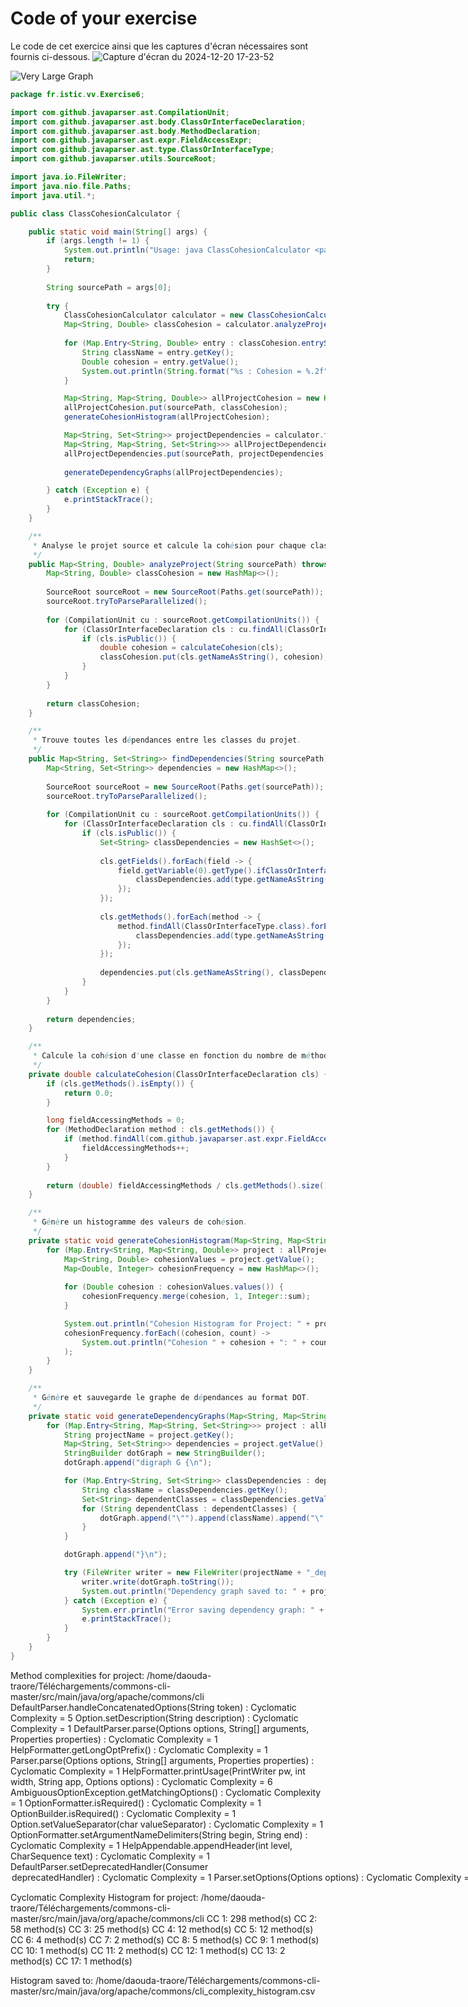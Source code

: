 # Code of your exercise

Le code de cet exercice ainsi que les captures d'écran nécessaires sont fournis ci-dessous.
![Capture d'écran du 2024-12-20 17-23-52](./Capture%20d’écran%20du%202024-12-20%2017-23-52.png)

![Very Large Graph](./very_large_graph.png)


```java
package fr.istic.vv.Exercise6;

import com.github.javaparser.ast.CompilationUnit;
import com.github.javaparser.ast.body.ClassOrInterfaceDeclaration;
import com.github.javaparser.ast.body.MethodDeclaration;
import com.github.javaparser.ast.expr.FieldAccessExpr;
import com.github.javaparser.ast.type.ClassOrInterfaceType;
import com.github.javaparser.utils.SourceRoot;

import java.io.FileWriter;
import java.nio.file.Paths;
import java.util.*;

public class ClassCohesionCalculator {

    public static void main(String[] args) {
        if (args.length != 1) {
            System.out.println("Usage: java ClassCohesionCalculator <path-to-source>");
            return;
        }
    
        String sourcePath = args[0];
    
        try {
            ClassCohesionCalculator calculator = new ClassCohesionCalculator();
            Map<String, Double> classCohesion = calculator.analyzeProject(sourcePath);
            
            for (Map.Entry<String, Double> entry : classCohesion.entrySet()) {
                String className = entry.getKey();
                Double cohesion = entry.getValue();
                System.out.println(String.format("%s : Cohesion = %.2f", className, cohesion));
            }

            Map<String, Map<String, Double>> allProjectCohesion = new HashMap<>();
            allProjectCohesion.put(sourcePath, classCohesion);
            generateCohesionHistogram(allProjectCohesion);

            Map<String, Set<String>> projectDependencies = calculator.findDependencies(sourcePath);
            Map<String, Map<String, Set<String>>> allProjectDependencies = new HashMap<>();
            allProjectDependencies.put(sourcePath, projectDependencies);
            
            generateDependencyGraphs(allProjectDependencies);

        } catch (Exception e) {
            e.printStackTrace();
        }
    }

    /**
     * Analyse le projet source et calcule la cohésion pour chaque classe publique.
     */
    public Map<String, Double> analyzeProject(String sourcePath) throws Exception {
        Map<String, Double> classCohesion = new HashMap<>();
    
        SourceRoot sourceRoot = new SourceRoot(Paths.get(sourcePath));
        sourceRoot.tryToParseParallelized();
    
        for (CompilationUnit cu : sourceRoot.getCompilationUnits()) {
            for (ClassOrInterfaceDeclaration cls : cu.findAll(ClassOrInterfaceDeclaration.class)) {
                if (cls.isPublic()) {
                    double cohesion = calculateCohesion(cls);
                    classCohesion.put(cls.getNameAsString(), cohesion);
                }
            }
        }
    
        return classCohesion;
    }

    /**
     * Trouve toutes les dépendances entre les classes du projet.
     */
    public Map<String, Set<String>> findDependencies(String sourcePath) throws Exception {
        Map<String, Set<String>> dependencies = new HashMap<>();
        
        SourceRoot sourceRoot = new SourceRoot(Paths.get(sourcePath));
        sourceRoot.tryToParseParallelized();
        
        for (CompilationUnit cu : sourceRoot.getCompilationUnits()) {
            for (ClassOrInterfaceDeclaration cls : cu.findAll(ClassOrInterfaceDeclaration.class)) {
                if (cls.isPublic()) {
                    Set<String> classDependencies = new HashSet<>();
                    
                    cls.getFields().forEach(field -> {
                        field.getVariable(0).getType().ifClassOrInterfaceType(type -> {
                            classDependencies.add(type.getNameAsString());
                        });
                    });
                    
                    cls.getMethods().forEach(method -> {
                        method.findAll(ClassOrInterfaceType.class).forEach(type -> {
                            classDependencies.add(type.getNameAsString());
                        });
                    });
                    
                    dependencies.put(cls.getNameAsString(), classDependencies);
                }
            }
        }
        
        return dependencies;
    }

    /**
     * Calcule la cohésion d'une classe en fonction du nombre de méthodes qui accèdent aux champs.
     */
    private double calculateCohesion(ClassOrInterfaceDeclaration cls) {
        if (cls.getMethods().isEmpty()) {
            return 0.0;
        }

        long fieldAccessingMethods = 0;
        for (MethodDeclaration method : cls.getMethods()) {
            if (method.findAll(com.github.javaparser.ast.expr.FieldAccessExpr.class).size() > 0) {
                fieldAccessingMethods++;
            }
        }
        
        return (double) fieldAccessingMethods / cls.getMethods().size();
    }

    /**
     * Génère un histogramme des valeurs de cohésion.
     */
    private static void generateCohesionHistogram(Map<String, Map<String, Double>> allProjectCohesion) {
        for (Map.Entry<String, Map<String, Double>> project : allProjectCohesion.entrySet()) {
            Map<String, Double> cohesionValues = project.getValue();
            Map<Double, Integer> cohesionFrequency = new HashMap<>();
            
            for (Double cohesion : cohesionValues.values()) {
                cohesionFrequency.merge(cohesion, 1, Integer::sum);
            }

            System.out.println("Cohesion Histogram for Project: " + project.getKey());
            cohesionFrequency.forEach((cohesion, count) -> 
                System.out.println("Cohesion " + cohesion + ": " + count + " classes")
            );
        }
    }

    /**
     * Génère et sauvegarde le graphe de dépendances au format DOT.
     */
    private static void generateDependencyGraphs(Map<String, Map<String, Set<String>>> allProjectDependencies) {
        for (Map.Entry<String, Map<String, Set<String>>> project : allProjectDependencies.entrySet()) {
            String projectName = project.getKey();
            Map<String, Set<String>> dependencies = project.getValue();
            StringBuilder dotGraph = new StringBuilder();
            dotGraph.append("digraph G {\n");

            for (Map.Entry<String, Set<String>> classDependencies : dependencies.entrySet()) {
                String className = classDependencies.getKey();
                Set<String> dependentClasses = classDependencies.getValue();
                for (String dependentClass : dependentClasses) {
                    dotGraph.append("\"").append(className).append("\" -> \"").append(dependentClass).append("\";\n");
                }
            }

            dotGraph.append("}\n");

            try (FileWriter writer = new FileWriter(projectName + "_dependency_graph.dot")) {
                writer.write(dotGraph.toString());
                System.out.println("Dependency graph saved to: " + projectName + "_dependency_graph.dot");
            } catch (Exception e) {
                System.err.println("Error saving dependency graph: " + e.getMessage());
                e.printStackTrace();
            }
        }
    }
}
```

Method complexities for project: /home/daouda-traore/Téléchargements/commons-cli-master/src/main/java/org/apache/commons/cli
DefaultParser.handleConcatenatedOptions(String token) : Cyclomatic Complexity = 5
Option.setDescription(String description) : Cyclomatic Complexity = 1
DefaultParser.parse(Options options, String[] arguments, Properties properties) : Cyclomatic Complexity = 1
HelpFormatter.getLongOptPrefix() : Cyclomatic Complexity = 1
Parser.parse(Options options, String[] arguments, Properties properties) : Cyclomatic Complexity = 1
HelpFormatter.printUsage(PrintWriter pw, int width, String app, Options options) : Cyclomatic Complexity = 6
AmbiguousOptionException.getMatchingOptions() : Cyclomatic Complexity = 1
OptionFormatter.isRequired() : Cyclomatic Complexity = 1
OptionBuilder.isRequired() : Cyclomatic Complexity = 1
Option.setValueSeparator(char valueSeparator) : Cyclomatic Complexity = 1
OptionFormatter.setArgumentNameDelimiters(String begin, String end) : Cyclomatic Complexity = 1
HelpAppendable.appendHeader(int level, CharSequence text) : Cyclomatic Complexity = 1
DefaultParser.setDeprecatedHandler(Consumer<Option> deprecatedHandler) : Cyclomatic Complexity = 1
Parser.setOptions(Options options) : Cyclomatic Complexity = 1
Option.hasArg() : Cyclomatic Complexity = 1
Options.getOptionGroup(Option opt) : Cyclomatic Complexity = 1
HelpFormatter.rtrim(String s) : Cyclomatic Complexity = 3
CommandLine.getParsedOptionValue(Option option, Supplier<T> defaultValue) : Cyclomatic Complexity = 3
HelpFormatter.setLongOptSeparator(String longOptSeparator) : Cyclomatic Complexity = 1
PosixParser.burstToken(String token, boolean stopAtNonOption) : Cyclomatic Complexity = 5
HelpFormatter.appendOptions(A sb, int width, Options options, int leftPad, int descPad) : Cyclomatic Complexity = 17
HelpFormatter.determineMaxSinceLength(Options options) : Cyclomatic Complexity = 3
CommandLine.iterator() : Cyclomatic Complexity = 1
OptionBuilder.reset() : Cyclomatic Complexity = 1
OptionBuilder.withValueSeparator() : Cyclomatic Complexity = 1
HelpFormatter.getTableDefinition(Iterable<Option> options) : Cyclomatic Complexity = 5
CommandLine.getParsedOptionValue(OptionGroup optionGroup) : Cyclomatic Complexity = 1
FilterHelpAppendable.append(CharSequence text) : Cyclomatic Complexity = 1
Options.hasShortOption(String opt) : Cyclomatic Complexity = 1
OptionGroup.isRequired() : Cyclomatic Complexity = 1
DefaultParser.get() : Cyclomatic Complexity = 1
TextHelpAppendable.systemOut() : Cyclomatic Complexity = 1
HelpFormatter.appendWrappedText(A appendable, int width, int nextLineTabStop, String text) : Cyclomatic Complexity = 6
DefaultParser.handleUnknownToken(String token) : Cyclomatic Complexity = 3
DeprecatedAttributes.isForRemoval() : Cyclomatic Complexity = 1
CommandLine.hasOption(OptionGroup optionGroup) : Cyclomatic Complexity = 2
OptionGroup.getOptions() : Cyclomatic Complexity = 1
DeprecatedAttributes.builder() : Cyclomatic Complexity = 1
TextStyle.builder() : Cyclomatic Complexity = 1
CommandLine.get(Supplier<T> supplier) : Cyclomatic Complexity = 2
CommandLine.getParsedOptionValue(Option option) : Cyclomatic Complexity = 1
OptionBuilder.withLongOpt(String newLongopt) : Cyclomatic Complexity = 1
DefaultParser.isArgument(String token) : Cyclomatic Complexity = 1
OptionFormatter.setSyntaxFormatFunction(BiFunction<OptionFormatter, Boolean, String> syntaxFormatFunction) : Cyclomatic Complexity = 1
OptionGroup.setSelected(Option option) : Cyclomatic Complexity = 3
TextHelpAppendable.appendParagraph(CharSequence paragraph) : Cyclomatic Complexity = 2
HelpFormatter.getDescPadding() : Cyclomatic Complexity = 1
Option.valueSeparator(char valueSeparator) : Cyclomatic Complexity = 1
DefaultParser.isNegativeNumber(String token) : Cyclomatic Complexity = 1
TextStyle.get() : Cyclomatic Complexity = 1
TextHelpAppendable.appendHeader(int level, CharSequence text) : Cyclomatic Complexity = 3
Option.getValue(String defaultValue) : Cyclomatic Complexity = 2
Util.stripLeadingHyphens(String str) : Cyclomatic Complexity = 4
TextStyle.getAlignment() : Cyclomatic Complexity = 1
Option.getOpt() : Cyclomatic Complexity = 1
OptionBuilder.withType(Object newType) : Cyclomatic Complexity = 1
FilterHelpAppendable.append(CharSequence csq, int start, int end) : Cyclomatic Complexity = 1
Option.hashCode() : Cyclomatic Complexity = 1
CommandLine.hasOption(char optionChar) : Cyclomatic Complexity = 1
Option.clone() : Cyclomatic Complexity = 1
CommandLineParser.parse(Options options, String[] arguments, boolean stopAtNonOption) : Cyclomatic Complexity = 1
CommandLine.getOptionValue(Option option, String defaultValue) : Cyclomatic Complexity = 1
AbstractHelpFormatter.sort(Iterable<Option> options) : Cyclomatic Complexity = 2
TextHelpAppendable.resize(TextStyle.Builder builder, double fraction) : Cyclomatic Complexity = 3
OptionFormatter.getOpt() : Cyclomatic Complexity = 2
CommandLine.getOptionValue(OptionGroup optionGroup, Supplier<String> defaultValue) : Cyclomatic Complexity = 2
CommandLine.getOptions() : Cyclomatic Complexity = 1
HelpFormatter.printHelp(String cmdLineSyntax, String header, Options options, String footer, boolean autoUsage) : Cyclomatic Complexity = 1
Options.addOption(String opt, boolean hasArg, String description) : Cyclomatic Complexity = 1
HelpFormatter.getOptPrefix() : Cyclomatic Complexity = 1
Option.setOptionalArg(boolean optionalArg) : Cyclomatic Complexity = 1
HelpFormatter.setLongOptPrefix(String prefix) : Cyclomatic Complexity = 1
Option.toString() : Cyclomatic Complexity = 5
OptionFormatter.toSyntaxOption() : Cyclomatic Complexity = 1
FilterHelpAppendable.append(char ch) : Cyclomatic Complexity = 1
AlreadySelectedException.getOption() : Cyclomatic Complexity = 1
Parser.parse(Options options, String[] arguments, boolean stopAtNonOption) : Cyclomatic Complexity = 1
OptionBuilder.withArgName(String name) : Cyclomatic Complexity = 1
AlreadySelectedException.getOptionGroup() : Cyclomatic Complexity = 1
Option.option(String option) : Cyclomatic Complexity = 1
Option.clearValues() : Cyclomatic Complexity = 1
TextStyle.getMaxWidth() : Cyclomatic Complexity = 1
Option.hasNoValues() : Cyclomatic Complexity = 1
TextHelpAppendable.writeColumnQueues(List<Queue<String>> columnQueues, List<TextStyle> styles) : Cyclomatic Complexity = 4
Option.hasArgName() : Cyclomatic Complexity = 1
PatternOptionBuilder.getValueType(char ch) : Cyclomatic Complexity = 10
Option.isRequired() : Cyclomatic Complexity = 1
OptionGroup.setRequired(boolean required) : Cyclomatic Complexity = 1
HelpFormatter.printHelp(String cmdLineSyntax, Options options) : Cyclomatic Complexity = 1
Option.optionalArg(boolean optionalArg) : Cyclomatic Complexity = 2
TextHelpAppendable.appendList(boolean ordered, Collection<CharSequence> list) : Cyclomatic Complexity = 3
Options.addOptions(Options options) : Cyclomatic Complexity = 2
OptionGroup.isSelected() : Cyclomatic Complexity = 1
AbstractHelpFormatter.setComparator(Comparator<Option> comparator) : Cyclomatic Complexity = 1
TextHelpAppendable.makeColumnQueue(CharSequence columnData, TextStyle style) : Cyclomatic Complexity = 4
HelpFormatter.getNewLine() : Cyclomatic Complexity = 1
AbstractHelpFormatter.printOptions(Options options) : Cyclomatic Complexity = 1
OptionFormatter.setOptArgSeparator(String optArgSeparator) : Cyclomatic Complexity = 1
DeprecatedAttributes.getDescription() : Cyclomatic Complexity = 1
CommandLine.getParsedOptionValues(String optionName) : Cyclomatic Complexity = 1
AbstractHelpFormatter.getOptionFormatter(Option option) : Cyclomatic Complexity = 1
HelpFormatter.findWrapPos(String text, int width, int startPos) : Cyclomatic Complexity = 8
OptionBuilder.withValueSeparator(char sep) : Cyclomatic Complexity = 1
Option.getSince() : Cyclomatic Complexity = 1
AbstractHelpFormatter.toSyntaxOptions(Iterable<Option> options, Function<Option, OptionGroup> lookup) : Cyclomatic Complexity = 3
TextStyle.getIndent() : Cyclomatic Complexity = 1
Option.required() : Cyclomatic Complexity = 1
GnuParser.flatten(Options options, String[] arguments, boolean stopAtNonOption) : Cyclomatic Complexity = 11
DefaultParser.isJavaProperty(String token) : Cyclomatic Complexity = 2
AbstractHelpFormatter.getOptionGroupSeparator() : Cyclomatic Complexity = 1
Option.hasArgs() : Cyclomatic Complexity = 1
CommandLine.builder() : Cyclomatic Complexity = 1
UnrecognizedOptionException.getOption() : Cyclomatic Complexity = 1
HelpFormatter.setDescPadding(int padding) : Cyclomatic Complexity = 1
MissingOptionException.getMissingOptions() : Cyclomatic Complexity = 1
TextStyle.getLeftPad() : Cyclomatic Complexity = 1
HelpFormatter.printHelp(String cmdLineSyntax, Options options, boolean autoUsage) : Cyclomatic Complexity = 1
DeprecatedAttributes.setSince(String since) : Cyclomatic Complexity = 1
OptionBuilder.hasArg() : Cyclomatic Complexity = 1
CommandLine.getArgList() : Cyclomatic Complexity = 1
HelpFormatter.printHelp(PrintWriter pw, int width, String cmdLineSyntax, String header, Options options, int leftPad, int descPad, String footer) : Cyclomatic Complexity = 1
CommandLine.hasOption(Option option) : Cyclomatic Complexity = 2
OptionFormatter.toOptional(String text) : Cyclomatic Complexity = 2
Option.getType() : Cyclomatic Complexity = 1
DefaultParser.parse(Options options, String[] arguments, Properties properties, boolean stopAtNonOption) : Cyclomatic Complexity = 2
Parser.parse(Options options, String[] arguments, Properties properties, boolean stopAtNonOption) : Cyclomatic Complexity = 13
OptionBuilder.hasArg(boolean hasArg) : Cyclomatic Complexity = 2
Option.getId() : Cyclomatic Complexity = 1
OptionFormatter.setLongOptPrefix(String prefix) : Cyclomatic Complexity = 1
OptionBuilder.create() : Cyclomatic Complexity = 2
CommandLineParser.parse(Options options, String[] arguments) : Cyclomatic Complexity = 1
OptionFormatter.getBothOpt() : Cyclomatic Complexity = 2
DefaultParser.handleProperties(Properties properties) : Cyclomatic Complexity = 8
HelpFormatter.setOptionComparator(Comparator<Option> comparator) : Cyclomatic Complexity = 1
TextStyle.toString() : Cyclomatic Complexity = 2
TextHelpAppendable.resize(int orig, double fraction) : Cyclomatic Complexity = 1
DefaultParser.handleLongOption(String token) : Cyclomatic Complexity = 2
Option.getDescription() : Cyclomatic Complexity = 1
HelpFormatter.getArgName() : Cyclomatic Complexity = 1
TextHelpAppendable.getMaxWidth() : Cyclomatic Complexity = 1
MissingOptionException.createMessage(List<?> missingOptions) : Cyclomatic Complexity = 4
AbstractHelpFormatter.printOptions(TableDefinition tableDefinition) : Cyclomatic Complexity = 1
Util.stripLeadingAndTrailingQuotes(String str) : Cyclomatic Complexity = 3
TableDefinition.columnTextStyles() : Cyclomatic Complexity = 1
OptionBuilder.hasArgs() : Cyclomatic Complexity = 1
CommandLine.resolveOption(String optionName) : Cyclomatic Complexity = 3
HelpFormatter.setPrintWriter(PrintWriter printWriter) : Cyclomatic Complexity = 1
MissingArgumentException.getOption() : Cyclomatic Complexity = 1
AbstractHelpFormatter.setOptionGroupSeparator(String optionGroupSeparator) : Cyclomatic Complexity = 1
HelpFormatter.setShowSince(boolean showSince) : Cyclomatic Complexity = 1
CommandLine.getOptionValues(Option option) : Cyclomatic Complexity = 5
CommandLine.setDeprecatedHandler(Consumer<Option> deprecatedHandler) : Cyclomatic Complexity = 1
AbstractHelpFormatter.getComparator() : Cyclomatic Complexity = 1
DefaultParser.setStripLeadingAndTrailingQuotes(Boolean stripLeadingAndTrailingQuotes) : Cyclomatic Complexity = 1
Parser.processOption(String arg, ListIterator<String> iter) : Cyclomatic Complexity = 3
AbstractHelpFormatter.getSerializer() : Cyclomatic Complexity = 1
Option.required(boolean required) : Cyclomatic Complexity = 1
CommandLine.hasOption(String optionName) : Cyclomatic Complexity = 1
Option.builder() : Cyclomatic Complexity = 1
Option.getLongOpt() : Cyclomatic Complexity = 1
Options.hasOption(String opt) : Cyclomatic Complexity = 1
OptionGroup.getNames() : Cyclomatic Complexity = 1
Option.getKey() : Cyclomatic Complexity = 2
Option.getValue() : Cyclomatic Complexity = 2
AbstractHelpFormatter.setHelpAppendable(HelpAppendable helpAppendable) : Cyclomatic Complexity = 2
DefaultParser.checkRequiredOptions() : Cyclomatic Complexity = 2
HelpFormatter.createDefaultPrintWriter() : Cyclomatic Complexity = 1
HelpFormatter.getLongOptSeparator() : Cyclomatic Complexity = 1
DefaultParser.builder() : Cyclomatic Complexity = 1
Converter.apply(String string) : Cyclomatic Complexity = 1
DefaultParser.parse(Options options, String[] arguments) : Cyclomatic Complexity = 1
PosixParser.gobble(Iterator<String> iter) : Cyclomatic Complexity = 3
TextStyle.getMinWidth() : Cyclomatic Complexity = 1
AbstractHelpFormatter.printHelp(String cmdLineSyntax, String header, Iterable<Option> options, String footer, boolean autoUsage) : Cyclomatic Complexity = 5
TextStyle.isScalable() : Cyclomatic Complexity = 1
Option.deprecated(DeprecatedAttributes deprecated) : Cyclomatic Complexity = 1
Option.getArgs() : Cyclomatic Complexity = 1
HelpFormatter.renderWrappedText(StringBuffer sb, int width, int nextLineTabStop, String text) : Cyclomatic Complexity = 1
PatternOptionBuilder.getValueClass(char ch) : Cyclomatic Complexity = 1
OptionValidator.isValidOpt(char c) : Cyclomatic Complexity = 1
Util.isEmpty(String str) : Cyclomatic Complexity = 1
TableDefinition.from(String caption, List<TextStyle> columnStyle, List<String> headers, Iterable<List<String>> rows) : Cyclomatic Complexity = 1
HelpFormatter.compare(Option opt1, Option opt2) : Cyclomatic Complexity = 1
OptionBuilder.hasOptionalArg() : Cyclomatic Complexity = 1
CommandLine.addArg(String arg) : Cyclomatic Complexity = 2
Options.getOptions() : Cyclomatic Complexity = 1
DeprecatedAttributes.get() : Cyclomatic Complexity = 1
CommandLine.getOptionObject(char optionChar) : Cyclomatic Complexity = 1
Options.getOptionGroups() : Cyclomatic Complexity = 1
HelpFormatter.setNewLine(String newline) : Cyclomatic Complexity = 1
Option.numberOfArgs(int argCount) : Cyclomatic Complexity = 1
Parser.processProperties(Properties properties) : Cyclomatic Complexity = 8
CommandLine.getParsedOptionValue(String optionName) : Cyclomatic Complexity = 1
AbstractHelpFormatter.setSyntaxPrefix(String prefix) : Cyclomatic Complexity = 1
Option.deprecated() : Cyclomatic Complexity = 1
HelpAppendable.appendFormat(String format, Object args) : Cyclomatic Complexity = 1
BasicParser.flatten(Options options, String[] arguments, boolean stopAtNonOption) : Cyclomatic Complexity = 1
TextHelpAppendable.setIndent(int indent) : Cyclomatic Complexity = 1
TextHelpAppendable.indexOfWrap(CharSequence text, int width, int startPos) : Cyclomatic Complexity = 8
OptionGroup.addOption(Option option) : Cyclomatic Complexity = 1
Option.acceptsArg() : Cyclomatic Complexity = 1
CommandLine.getOptionValue(OptionGroup optionGroup, String defaultValue) : Cyclomatic Complexity = 1
PatternOptionBuilder.parsePattern(String pattern) : Cyclomatic Complexity = 6
HelpFormatter.setSyntaxPrefix(String prefix) : Cyclomatic Complexity = 1
HelpFormatter.getDescription(Option option) : Cyclomatic Complexity = 2
Option.getValueSeparator() : Cyclomatic Complexity = 1
CommandLine.getParsedOptionValues(Option option, T[] defaultValue) : Cyclomatic Complexity = 1
AmbiguousOptionException.createMessage(String option, Collection<String> matchingOptions) : Cyclomatic Complexity = 3
HelpAppendable.appendList(boolean ordered, Collection<CharSequence> list) : Cyclomatic Complexity = 1
DefaultParser.stripLeadingAndTrailingQuotesDefaultOff(String token) : Cyclomatic Complexity = 2
TextStyle.pad(boolean addIndent, CharSequence text) : Cyclomatic Complexity = 12
HelpFormatter.getLeftPadding() : Cyclomatic Complexity = 1
Options.addOption(String opt, String longOpt, boolean hasArg, String description) : Cyclomatic Complexity = 1
CommandLine.getParsedOptionValues(OptionGroup optionGroup) : Cyclomatic Complexity = 1
Options.addRequiredOption(String opt, String longOpt, boolean hasArg, String description) : Cyclomatic Complexity = 1
Option.setType(Object type) : Cyclomatic Complexity = 1
HelpAppendable.appendParagraphFormat(String format, Object args) : Cyclomatic Complexity = 1
Option.requiresArg() : Cyclomatic Complexity = 3
TextHelpAppendable.appendTable(TableDefinition rawTable) : Cyclomatic Complexity = 1
PosixParser.init() : Cyclomatic Complexity = 1
AbstractHelpFormatter.toSyntaxOptions(OptionGroup group) : Cyclomatic Complexity = 5
Option.toDeprecatedString() : Cyclomatic Complexity = 3
Option.builder(String option) : Cyclomatic Complexity = 1
CommandLine.getOptionValue(String optionName, Supplier<String> defaultValue) : Cyclomatic Complexity = 1
CommandLine.getParsedOptionValues(char optionChar, T[] defaultValue) : Cyclomatic Complexity = 1
DefaultParser.build() : Cyclomatic Complexity = 1
TextStyle.setTextStyle(TextStyle style) : Cyclomatic Complexity = 1
HelpFormatter.createPadding(int len) : Cyclomatic Complexity = 1
TextStyle.setMaxWidth(int maxWidth) : Cyclomatic Complexity = 1
DefaultParser.getLongPrefix(String token) : Cyclomatic Complexity = 3
CommandLine.getOptionValue(char optionChar, Supplier<String> defaultValue) : Cyclomatic Complexity = 1
OptionBuilder.create(String opt) : Cyclomatic Complexity = 1
OptionValidator.search(char[] chars, char c) : Cyclomatic Complexity = 2
HelpFormatter.printHelp(String cmdLineSyntax, String header, Options options, String footer) : Cyclomatic Complexity = 1
CommandLine.getParsedOptionValue(char optionChar, Supplier<T> defaultValue) : Cyclomatic Complexity = 1
Option.isDeprecated() : Cyclomatic Complexity = 1
TextStyle.setAlignment(Alignment alignment) : Cyclomatic Complexity = 1
CommandLine.getArgs() : Cyclomatic Complexity = 1
Option.valueSeparator() : Cyclomatic Complexity = 1
HelpFormatter.renderWrappedTextBlock(A appendable, int width, int nextLineTabStop, String text) : Cyclomatic Complexity = 3
CommandLine.getParsedOptionValue(Option option, T defaultValue) : Cyclomatic Complexity = 1
Option.desc(String description) : Cyclomatic Complexity = 1
HelpFormatter.getWidth() : Cyclomatic Complexity = 1
HelpFormatter.setLeftPadding(int padding) : Cyclomatic Complexity = 1
OptionFormatter.getSince() : Cyclomatic Complexity = 1
DeprecatedAttributes.toEmpty(String since) : Cyclomatic Complexity = 2
CommandLine.get() : Cyclomatic Complexity = 1
Options.toString() : Cyclomatic Complexity = 1
Option.setArgName(String argName) : Cyclomatic Complexity = 1
TextStyle.setLeftPad(int leftPad) : Cyclomatic Complexity = 1
DefaultParser.handleToken(String token) : Cyclomatic Complexity = 8
TextHelpAppendable.makeColumnQueues(List<String> columnData, List<TextStyle> styles) : Cyclomatic Complexity = 2
Option.hasOptionalArg() : Cyclomatic Complexity = 1
AbstractHelpFormatter.getHelpAppendable() : Cyclomatic Complexity = 1
DefaultParser.handleLongOptionWithEqual(String token) : Cyclomatic Complexity = 5
DefaultParser.isShortOption(String token) : Cyclomatic Complexity = 4
HelpFormatter.setShowDeprecated(boolean useDefaultFormat) : Cyclomatic Complexity = 2
HelpFormatter.printHelp(int width, String cmdLineSyntax, String header, Options options, String footer, boolean autoUsage) : Cyclomatic Complexity = 1
OptionValidator.isValidChar(char c) : Cyclomatic Complexity = 1
HelpFormatter.setArgName(String name) : Cyclomatic Complexity = 1
DefaultParser.updateRequiredOptions(Option option) : Cyclomatic Complexity = 4
OptionFormatter.get() : Cyclomatic Complexity = 1
OptionGroup.getSelected() : Cyclomatic Complexity = 1
Option.processValue(String value) : Cyclomatic Complexity = 5
Parser.flatten(Options opts, String[] arguments, boolean stopAtNonOption) : Cyclomatic Complexity = 1
AbstractHelpFormatter.printHelp(String cmdLineSyntax, String header, Options options, String footer, boolean autoUsage) : Cyclomatic Complexity = 1
OptionFormatter.getArgName() : Cyclomatic Complexity = 2
OptionGroup.toString() : Cyclomatic Complexity = 5
DeprecatedAttributes.toString() : Cyclomatic Complexity = 4
Options.addOption(Option opt) : Cyclomatic Complexity = 4
CommandLine.getOptionValue(String optionName, String defaultValue) : Cyclomatic Complexity = 1
Parser.getRequiredOptions() : Cyclomatic Complexity = 1
PatternOptionBuilder.unsupported() : Cyclomatic Complexity = 1
CommandLine.handleDeprecated(Option option) : Cyclomatic Complexity = 2
Option.addValue(String value) : Cyclomatic Complexity = 1
AbstractHelpFormatter.toSyntaxOptions(Iterable<Option> options) : Cyclomatic Complexity = 1
Option.setArgs(int num) : Cyclomatic Complexity = 1
CommandLine.getParsedOptionValues(String optionName, T[] defaultValue) : Cyclomatic Complexity = 1
CommandLine.getOptionValue(char optionChar, String defaultValue) : Cyclomatic Complexity = 1
Parser.updateRequiredOptions(Option opt) : Cyclomatic Complexity = 4
DefaultParser.indexOfEqual(String token) : Cyclomatic Complexity = 1
HelpFormatter.printWrapped(PrintWriter pw, int width, String text) : Cyclomatic Complexity = 1
TextHelpAppendable.getTextStyleBuilder() : Cyclomatic Complexity = 1
HelpFormatter.getSyntaxPrefix() : Cyclomatic Complexity = 1
AbstractHelpFormatter.sort(Options options) : Cyclomatic Complexity = 2
TextStyle.setScalable(boolean scalable) : Cyclomatic Complexity = 1
DeprecatedAttributes.getSince() : Cyclomatic Complexity = 1
PosixParser.processNonOptionToken(String value, boolean stopAtNonOption) : Cyclomatic Complexity = 2
OptionBuilder.hasOptionalArgs(int numArgs) : Cyclomatic Complexity = 1
OptionBuilder.hasArgs(int num) : Cyclomatic Complexity = 1
DefaultParser.handleShortAndLongOption(String hyphenToken) : Cyclomatic Complexity = 11
HelpFormatter.setShowDeprecated(Function<Option, String> deprecatedFormatFunction) : Cyclomatic Complexity = 1
HelpAppendable.appendTitle(CharSequence title) : Cyclomatic Complexity = 1
HelpFormatter.printUsage(PrintWriter pw, int width, String cmdLineSyntax) : Cyclomatic Complexity = 1
CommandLine.getOptionValues(char optionChar) : Cyclomatic Complexity = 1
OptionFormatter.toSyntaxOption(boolean isRequired) : Cyclomatic Complexity = 1
CommandLine.getOptionValue(Option option) : Cyclomatic Complexity = 2
AbstractHelpFormatter.toArgName(String argName) : Cyclomatic Complexity = 1
TextStyle.setMinWidth(int minWidth) : Cyclomatic Complexity = 1
Option.getValues() : Cyclomatic Complexity = 2
Option.hasArg(boolean hasArg) : Cyclomatic Complexity = 2
CommandLine.getParsedOptionValue(String optionName, T defaultValue) : Cyclomatic Complexity = 1
OptionFormatter.build(Option option) : Cyclomatic Complexity = 1
OptionFormatter.builder() : Cyclomatic Complexity = 1
CommandLine.getParsedOptionValue(String optionName, Supplier<T> defaultValue) : Cyclomatic Complexity = 1
TextHelpAppendable.setMaxWidth(int maxWidth) : Cyclomatic Complexity = 1
TextHelpAppendable.appendTitle(CharSequence title) : Cyclomatic Complexity = 2
TextHelpAppendable.printWrapped(String text) : Cyclomatic Complexity = 1
Option.setRequired(boolean required) : Cyclomatic Complexity = 1
OptionBuilder.withDescription(String newDescription) : Cyclomatic Complexity = 1
TextHelpAppendable.setLeftPad(int leftPad) : Cyclomatic Complexity = 1
OptionFormatter.setOptSeparator(String optSeparator) : Cyclomatic Complexity = 1
CommandLine.getParsedOptionValues(OptionGroup optionGroup, Supplier<T[]> defaultValue) : Cyclomatic Complexity = 2
Util.isEmpty(Object[] array) : Cyclomatic Complexity = 1
CommandLine.build() : Cyclomatic Complexity = 1
Options.addOption(String opt, String description) : Cyclomatic Complexity = 1
OptionValidator.validate(String option) : Cyclomatic Complexity = 7
HelpFormatter.printOptions(PrintWriter pw, int width, Options options, int leftPad, int descPad) : Cyclomatic Complexity = 1
HelpFormatter.printWrapped(PrintWriter pw, int width, int nextLineTabStop, String text) : Cyclomatic Complexity = 1
CommandLine.getParsedOptionValues(char optionChar) : Cyclomatic Complexity = 1
Parser.parse(Options options, String[] arguments) : Cyclomatic Complexity = 1
TextHelpAppendable.getLeftPad() : Cyclomatic Complexity = 1
CommandLine.getOptionProperties(String optionName) : Cyclomatic Complexity = 2
HelpFormatter.appendOption(StringBuilder buff, Option option, boolean required) : Cyclomatic Complexity = 7
TableDefinition.headers() : Cyclomatic Complexity = 1
Option.longOpt(String longOption) : Cyclomatic Complexity = 1
Option.build() : Cyclomatic Complexity = 2
CommandLine.getOptionValue(OptionGroup optionGroup) : Cyclomatic Complexity = 2
AbstractHelpFormatter.setOptionFormatBuilder(OptionFormatter.Builder optionFormatBuilder) : Cyclomatic Complexity = 2
Parser.checkRequiredOptions() : Cyclomatic Complexity = 2
Option.hasLongOpt() : Cyclomatic Complexity = 1
OptionFormatter.setOptionalDelimiters(String begin, String end) : Cyclomatic Complexity = 1
Option.add(String value) : Cyclomatic Complexity = 2
AbstractHelpFormatter.getOptionFormatBuilder() : Cyclomatic Complexity = 1
CommandLine.getOptionObject(String optionName) : Cyclomatic Complexity = 1
TextHelpAppendable.getIndent() : Cyclomatic Complexity = 1
HelpFormatter.setOptPrefix(String prefix) : Cyclomatic Complexity = 1
OptionFormatter.toArgName(String argName) : Cyclomatic Complexity = 1
DefaultParser.checkRequiredArgs() : Cyclomatic Complexity = 3
OptionBuilder.withType(Class<?> newType) : Cyclomatic Complexity = 1
CommandLine.addOption(Option option) : Cyclomatic Complexity = 2
PosixParser.processOptionToken(String token, boolean stopAtNonOption) : Cyclomatic Complexity = 3
TextHelpAppendable.printWrapped(String text, TextStyle style) : Cyclomatic Complexity = 1
PosixParser.flatten(Options options, String[] arguments, boolean stopAtNonOption) : Cyclomatic Complexity = 13
CommandLine.getParsedOptionValues(String optionName, Supplier<T[]> defaultValue) : Cyclomatic Complexity = 1
DefaultParser.isLongOption(String token) : Cyclomatic Complexity = 5
CommandLine.getParsedOptionValue(char optionChar) : Cyclomatic Complexity = 1
Options.helpOptions() : Cyclomatic Complexity = 1
HelpFormatter.printHelp(PrintWriter pw, int width, String cmdLineSyntax, String header, Options options, int leftPad, int descPad, String footer, boolean autoUsage) : Cyclomatic Complexity = 5
Parser.getOptions() : Cyclomatic Complexity = 1
Option.type(Class<?> type) : Cyclomatic Complexity = 1
HelpFormatter.getOptionComparator() : Cyclomatic Complexity = 1
CommandLine.getParsedOptionValues(char optionChar, Supplier<T[]> defaultValue) : Cyclomatic Complexity = 1
CommandLine.getOptionValue(char optionChar) : Cyclomatic Complexity = 1
Option.since(String since) : Cyclomatic Complexity = 1
OptionFormatter.setOptPrefix(String optPrefix) : Cyclomatic Complexity = 1
TableDefinition.caption() : Cyclomatic Complexity = 1
AbstractHelpFormatter.printOptions(Iterable<Option> options) : Cyclomatic Complexity = 1
Options.getRequiredOptions() : Cyclomatic Complexity = 1
TableDefinition.rows() : Cyclomatic Complexity = 1
AbstractHelpFormatter.getTableDefinition(Iterable<Option> options) : Cyclomatic Complexity = 1
HelpFormatter.appendOptionGroup(StringBuilder buff, OptionGroup group) : Cyclomatic Complexity = 6
TextHelpAppendable.adjustTableFormat(TableDefinition table) : Cyclomatic Complexity = 9
CommandLine.getParsedOptionValues(Option option, Supplier<T[]> defaultValue) : Cyclomatic Complexity = 4
TextStyle.setIndent(int indent) : Cyclomatic Complexity = 1
OptionBuilder.create(char opt) : Cyclomatic Complexity = 1
DeprecatedAttributes.setForRemoval(boolean forRemoval) : Cyclomatic Complexity = 1
CommandLine.getParsedOptionValue(OptionGroup optionGroup, T defaultValue) : Cyclomatic Complexity = 1
TextHelpAppendable.printQueue(Queue<String> queue) : Cyclomatic Complexity = 1
Option.getValuesList() : Cyclomatic Complexity = 1
Option.setConverter(Converter<?, ?> converter) : Cyclomatic Complexity = 1
HelpAppendable.appendTable(TableDefinition table) : Cyclomatic Complexity = 1
HelpFormatter.setWidth(int width) : Cyclomatic Complexity = 1
HelpFormatter.renderOptions(StringBuffer sb, int width, Options options, int leftPad, int descPad) : Cyclomatic Complexity = 1
AbstractHelpFormatter.getSyntaxPrefix() : Cyclomatic Complexity = 1
ParseException.wrap(Throwable e) : Cyclomatic Complexity = 3
Options.getMatchingOptions(String opt) : Cyclomatic Complexity = 3
Option.setLongOpt(String longOpt) : Cyclomatic Complexity = 1
Options.hasLongOption(String opt) : Cyclomatic Complexity = 1
CommandLine.getOptionValues(String optionName) : Cyclomatic Complexity = 1
AbstractHelpFormatter.asThis() : Cyclomatic Complexity = 1
CommandLine.processPropertiesFromValues(Properties props, List<String> values) : Cyclomatic Complexity = 3
HelpFormatter.printHelp(int width, String cmdLineSyntax, String header, Options options, String footer) : Cyclomatic Complexity = 1
DefaultParser.parse(Options options, String[] arguments, boolean stopAtNonOption) : Cyclomatic Complexity = 1
DefaultParser.getMatchingLongOptions(String token) : Cyclomatic Complexity = 3
DefaultParser.stripLeadingAndTrailingQuotesDefaultOn(String token) : Cyclomatic Complexity = 2
OptionFormatter.getLongOpt() : Cyclomatic Complexity = 2
Option.toType(Class<?> type) : Cyclomatic Complexity = 2
CommandLine.getOptionValue(String optionName) : Cyclomatic Complexity = 1
Option.argName(String argName) : Cyclomatic Complexity = 1
OptionFormatter.from(Option option) : Cyclomatic Complexity = 1
AbstractHelpFormatter.toSyntaxOptions(Options options) : Cyclomatic Complexity = 1
DeprecatedAttributes.setDescription(String description) : Cyclomatic Complexity = 1
Options.getOption(String opt) : Cyclomatic Complexity = 2
DefaultParser.isOption(String token) : Cyclomatic Complexity = 1
OptionFormatter.setDeprecatedFormatFunction(Function<Option, String> deprecatedFormatFunction) : Cyclomatic Complexity = 1
OptionBuilder.hasOptionalArgs() : Cyclomatic Complexity = 1
CommandLine.getParsedOptionValue(char optionChar, T defaultValue) : Cyclomatic Complexity = 1
CommandLine.getOptionValues(OptionGroup optionGroup) : Cyclomatic Complexity = 2
OptionFormatter.getDescription() : Cyclomatic Complexity = 2
CommandLine.getParsedOptionValues(Option option) : Cyclomatic Complexity = 1
Option.getArgName() : Cyclomatic Complexity = 1
HelpFormatter.get() : Cyclomatic Complexity = 1
DefaultParser.handleOption(Option option) : Cyclomatic Complexity = 2
OptionFormatter.setDefaultArgName(String name) : Cyclomatic Complexity = 1
HelpAppendable.appendParagraph(CharSequence paragraph) : Cyclomatic Complexity = 1
Option.getValue(int index) : Cyclomatic Complexity = 2
CommandLine.getOptionValue(Option option, Supplier<String> defaultValue) : Cyclomatic Complexity = 2
HelpFormatter.builder() : Cyclomatic Complexity = 1
Option.hasValueSeparator() : Cyclomatic Complexity = 1
Options.addOptionGroup(OptionGroup group) : Cyclomatic Complexity = 2
OptionBuilder.isRequired(boolean newRequired) : Cyclomatic Complexity = 1
CommandLine.getParsedOptionValue(OptionGroup optionGroup, Supplier<T> defaultValue) : Cyclomatic Complexity = 2
CommandLine.getParsedOptionValues(OptionGroup optionGroup, T[] defaultValue) : Cyclomatic Complexity = 1
PatternOptionBuilder.isValueCode(char ch) : Cyclomatic Complexity = 1
Option.getConverter() : Cyclomatic Complexity = 2
Option.getDeprecated() : Cyclomatic Complexity = 1
DefaultParser.handleLongOptionWithoutEqual(String token) : Cyclomatic Complexity = 4
DefaultParser.setAllowPartialMatching(boolean allowPartialMatching) : Cyclomatic Complexity = 1
Parser.processArgs(Option opt, ListIterator<String> iter) : Cyclomatic Complexity = 4
CommandLine.getOptionProperties(Option option) : Cyclomatic Complexity = 2
Option.equals(Object obj) : Cyclomatic Complexity = 3
Option.converter(Converter<?, ?> converter) : Cyclomatic Complexity = 1
Option.setType(Class<?> type) : Cyclomatic Complexity = 1

Cyclomatic Complexity Histogram for project: /home/daouda-traore/Téléchargements/commons-cli-master/src/main/java/org/apache/commons/cli
CC 1: 298 method(s)
CC 2: 58 method(s)
CC 3: 25 method(s)
CC 4: 12 method(s)
CC 5: 12 method(s)
CC 6: 4 method(s)
CC 7: 2 method(s)
CC 8: 5 method(s)
CC 9: 1 method(s)
CC 10: 1 method(s)
CC 11: 2 method(s)
CC 12: 1 method(s)
CC 13: 2 method(s)
CC 17: 1 method(s)

Histogram saved to: /home/daouda-traore/Téléchargements/commons-cli-master/src/main/java/org/apache/commons/cli_complexity_histogram.csv
